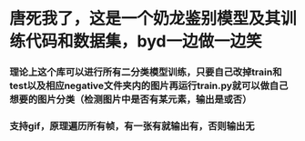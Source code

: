 # 唐死我了，这是一个奶龙鉴别模型及其训练代码和数据集，byd一边做一边笑
### 理论上这个库可以进行所有二分类模型训练，只要自己改掉train和test以及相应negative文件夹内的图片再运行train.py就可以做自己想要的图片分类（检测图片中是否有某元素，输出是或否）
### 支持gif，原理遍历所有帧，有一张有就输出有，否则输出无